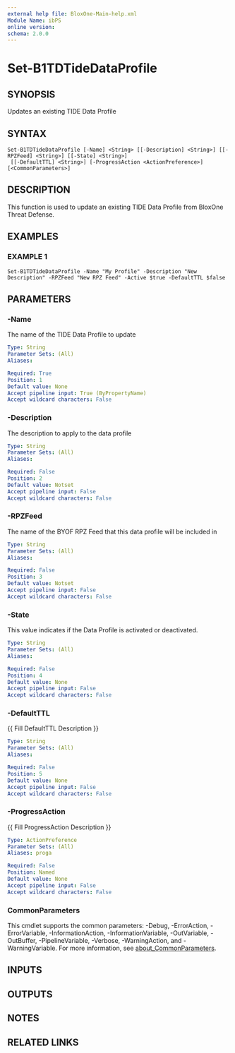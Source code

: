 ```yaml
---
external help file: BloxOne-Main-help.xml
Module Name: ibPS
online version:
schema: 2.0.0
---
```


# Set-B1TDTideDataProfile

## SYNOPSIS
Updates an existing TIDE Data Profile

## SYNTAX

```
Set-B1TDTideDataProfile [-Name] <String> [[-Description] <String>] [[-RPZFeed] <String>] [[-State] <String>]
 [[-DefaultTTL] <String>] [-ProgressAction <ActionPreference>] [<CommonParameters>]
```

## DESCRIPTION
This function is used to update an existing TIDE Data Profile from BloxOne Threat Defense.

## EXAMPLES

### EXAMPLE 1
```
Set-B1TDTideDataProfile -Name "My Profile" -Description "New Description" -RPZFeed "New RPZ Feed" -Active $true -DefaultTTL $false
```

## PARAMETERS

### -Name
The name of the TIDE Data Profile to update

```yaml
Type: String
Parameter Sets: (All)
Aliases:

Required: True
Position: 1
Default value: None
Accept pipeline input: True (ByPropertyName)
Accept wildcard characters: False
```

### -Description
The description to apply to the data profile

```yaml
Type: String
Parameter Sets: (All)
Aliases:

Required: False
Position: 2
Default value: Notset
Accept pipeline input: False
Accept wildcard characters: False
```

### -RPZFeed
The name of the BYOF RPZ Feed that this data profile will be included in

```yaml
Type: String
Parameter Sets: (All)
Aliases:

Required: False
Position: 3
Default value: Notset
Accept pipeline input: False
Accept wildcard characters: False
```

### -State
This value indicates if the Data Profile is activated or deactivated.

```yaml
Type: String
Parameter Sets: (All)
Aliases:

Required: False
Position: 4
Default value: None
Accept pipeline input: False
Accept wildcard characters: False
```

### -DefaultTTL
{{ Fill DefaultTTL Description }}

```yaml
Type: String
Parameter Sets: (All)
Aliases:

Required: False
Position: 5
Default value: None
Accept pipeline input: False
Accept wildcard characters: False
```

### -ProgressAction
{{ Fill ProgressAction Description }}

```yaml
Type: ActionPreference
Parameter Sets: (All)
Aliases: proga

Required: False
Position: Named
Default value: None
Accept pipeline input: False
Accept wildcard characters: False
```

### CommonParameters
This cmdlet supports the common parameters: -Debug, -ErrorAction, -ErrorVariable, -InformationAction, -InformationVariable, -OutVariable, -OutBuffer, -PipelineVariable, -Verbose, -WarningAction, and -WarningVariable. For more information, see [about_CommonParameters](http://go.microsoft.com/fwlink/?LinkID=113216).

## INPUTS

## OUTPUTS

## NOTES

## RELATED LINKS
